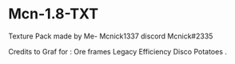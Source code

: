 # Mcn-1.8-TXT

Texture Pack made by 
Me- Mcnick1337 
discord Mcnick#2335

Credits to Graf for : Ore frames Legacy Efficiency Disco Potatoes
.
